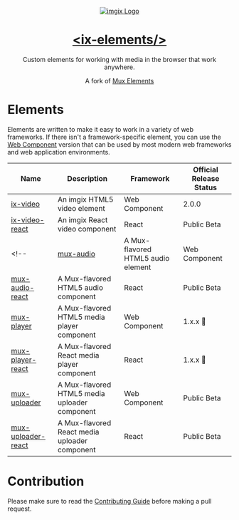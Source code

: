 <p align="center">
  <a href="https://imgix.com/">
    <img src="https://avatars.githubusercontent.com/u/2793044?s=200&v=4" alt="imgix Logo">
    <h1 align="center">&lt;ix-elements/&gt;</h1>
  </a>
  <p align="center">
    Custom elements for working with media in the browser that work anywhere.
  </p>
  <p align="center" style="text: italic">
    A fork of <a href="https://www.github.com/imgix/ix-elements">Mux Elements</a>
  </p>
</p>

# Elements

Elements are written to make it easy to work in a variety of web frameworks. If there isn't a framework-specific element, you can use the [Web Component](https://developer.mozilla.org/en-US/docs/Web/Web_Components) version that can be used by most modern web frameworks and web application environments.

| Name                                              | Description                                   | Framework     | Official Release Status |
| ------------------------------------------------- | --------------------------------------------- | ------------- | ----------------------- |
| [ix-video](packages/ix-video)                   | An imgix HTML5 video element            | Web Component | 2.0.0             |
| [ix-video-react](packages/ix-video-react)       | An imgix React video component          | React         | Public Beta             |
<!-- | [mux-audio](packages/mux-audio)                   | A Mux-flavored HTML5 audio element            | Web Component | Public Beta             |
| [mux-audio-react](packages/mux-audio-react)       | A Mux-flavored HTML5 audio component          | React         | Public Beta             |
| [mux-player](packages/mux-player)                 | A Mux-flavored HTML5 media player component   | Web Component | 1.x.x 🎉                |
| [mux-player-react](packages/mux-player-react)     | A Mux-flavored React media player component   | React         | 1.x.x 🎉                |
| [mux-uploader](packages/mux-uploader)             | A Mux-flavored HTML5 media uploader component | Web Component | Public Beta             |
| [mux-uploader-react](packages/mux-uploader-react) | A Mux-flavored React media uploader component | React         | Public Beta             | -->

# Contribution

Please make sure to read the [Contributing Guide](CONTRIBUTING.md) before making a pull request.
